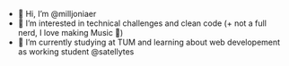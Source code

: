 - 👋 Hi, I’m @milljoniaer
- 👀 I’m interested in technical challenges and clean code (+ not a full nerd, I love making Music 🎵)
- 🌱 I’m currently studying at TUM and learning about web developement as working student @satellytes

<!---
milljoniaer/milljoniaer is a ✨ special ✨ repository because its `README.md` (this file) appears on your GitHub profile.
You can click the Preview link to take a look at your changes.
--->
